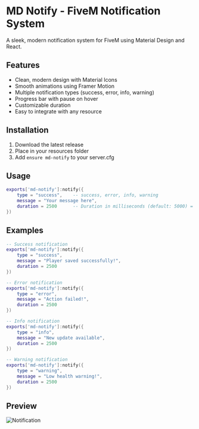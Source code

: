 # MD Notify - FiveM Notification System

A sleek, modern notification system for FiveM using Material Design and React.

## Features

- Clean, modern design with Material Icons
- Smooth animations using Framer Motion
- Multiple notification types (success, error, info, warning)
- Progress bar with pause on hover
- Customizable duration
- Easy to integrate with any resource

## Installation

1. Download the latest release
2. Place in your resources folder
3. Add `ensure md-notify` to your server.cfg

## Usage

```lua
exports['md-notify']:notify({
    type = "success",    -- success, error, info, warning
    message = "Your message here",
    duration = 2500      -- Duration in milliseconds (default: 5000) = 5 seconds
})
```

## Examples

```lua
-- Success notification
exports['md-notify']:notify({
    type = "success",
    message = "Player saved successfully!",
    duration = 2500
})

-- Error notification
exports['md-notify']:notify({
    type = "error",
    message = "Action failed!",
    duration = 2500
})

-- Info notification
exports['md-notify']:notify({
    type = "info",
    message = "New update available",
    duration = 2500
})

-- Warning notification
exports['md-notify']:notify({
    type = "warning",
    message = "Low health warning!",
    duration = 2500
})
```

## Preview

![Notification](https://files.fivemerr.com/images/56f67af2-551f-48cc-af96-7710ff6956ef.gif)

